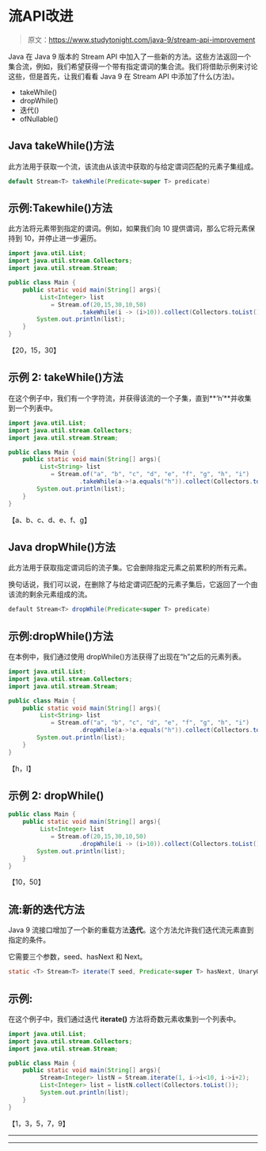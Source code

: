 # 流API改进

> 原文：<https://www.studytonight.com/java-9/stream-api-improvement>

Java 在 Java 9 版本的 Stream API 中加入了一些新的方法。这些方法返回一个集合流，例如，我们希望获得一个带有指定谓词的集合流。我们将借助示例来讨论这些，但是首先，让我们看看 Java 9 在 Stream API 中添加了什么(方法)。

*   takeWhile()
*   dropWhile()
*   迭代()
*   ofNullable()

## Java takeWhile()方法

此方法用于获取一个流，该流由从该流中获取的与给定谓词匹配的元素子集组成。

```java
default Stream<T> takeWhile(Predicate<super T> predicate)
```

## 示例:Takewhile()方法

此方法将元素带到指定的谓词。例如，如果我们向 10 提供谓词，那么它将元素保持到 10，并停止进一步遍历。

```java
import java.util.List;
import java.util.stream.Collectors;
import java.util.stream.Stream;

public class Main { 
	public static void main(String[] args){  
		 List<Integer> list   
	        = Stream.of(20,15,30,10,50)  
	                .takeWhile(i -> (i>10)).collect(Collectors.toList());     
	    System.out.println(list);  
	}
}
```

【20，15，30】

## 示例 2: takeWhile()方法

在这个例子中，我们有一个字符流，并获得该流的一个子集，直到**‘h’**并收集到一个列表中。

```java
import java.util.List;
import java.util.stream.Collectors;
import java.util.stream.Stream;

public class Main { 
	public static void main(String[] args){  
		 List<String> list   
	        = Stream.of("a", "b", "c", "d", "e", "f", "g", "h", "i")  
	                .takeWhile(a->!a.equals("h")).collect(Collectors.toList());     
	    System.out.println(list);  
	}
}
```

【a、b、c、d、e、f、g】

## Java dropWhile()方法

此方法用于获取指定谓词后的流子集。它会删除指定元素之前累积的所有元素。

换句话说，我们可以说，在删除了与给定谓词匹配的元素子集后，它返回了一个由该流的剩余元素组成的流。

```java
default Stream<T> dropWhile(Predicate<super T> predicate)
```

## 示例:dropWhile()方法

在本例中，我们通过使用 dropWhile()方法获得了出现在“h”之后的元素列表。

```java
import java.util.List;
import java.util.stream.Collectors;
import java.util.stream.Stream;

public class Main { 
	public static void main(String[] args){  
		 List<String> list   
	        = Stream.of("a", "b", "c", "d", "e", "f", "g", "h", "i")  
	                .dropWhile(a->!a.equals("h")).collect(Collectors.toList());     
	    System.out.println(list);  
	}
}
```

【h，I】

## 示例 2: dropWhile()

```java
public class Main { 
	public static void main(String[] args){  
		 List<Integer> list   
	        = Stream.of(20,15,30,10,50)  
	                .dropWhile(i -> (i>10)).collect(Collectors.toList());     
	    System.out.println(list);  
	}
}
```

【10，50】

## 流:新的迭代方法

Java 9 流接口增加了一个新的重载方法**迭代**。这个方法允许我们迭代流元素直到指定的条件。

它需要三个参数，seed、hasNext 和 Next。

```java
static <T> Stream<T> iterate(T seed, Predicate<super T> hasNext, UnaryOperator<T> next)
```

## 示例:

在这个例子中，我们通过迭代 **iterate()** 方法将奇数元素收集到一个列表中。

```java
import java.util.List;
import java.util.stream.Collectors;
import java.util.stream.Stream;

public class Main { 
	public static void main(String[] args){    
	     Stream<Integer> listN = Stream.iterate(1, i->i<10, i->i+2);
	     List<Integer> list = listN.collect(Collectors.toList());
	     System.out.println(list);   
	}
}
```

【1，3，5，7，9】

* * *

* * *